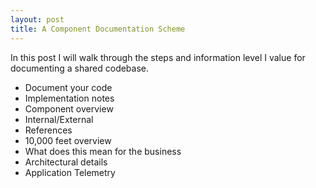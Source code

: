 ```yaml
---
layout: post
title: A Component Documentation Scheme
---
```


In this post I will walk through the steps and information level I value for documenting a shared codebase.

- Document your code
 - Implementation notes
- Component overview
 - Internal/External
 - References
- 10,000 feet overview
 - What does this mean for the business
- Architectural details
- Application Telemetry
